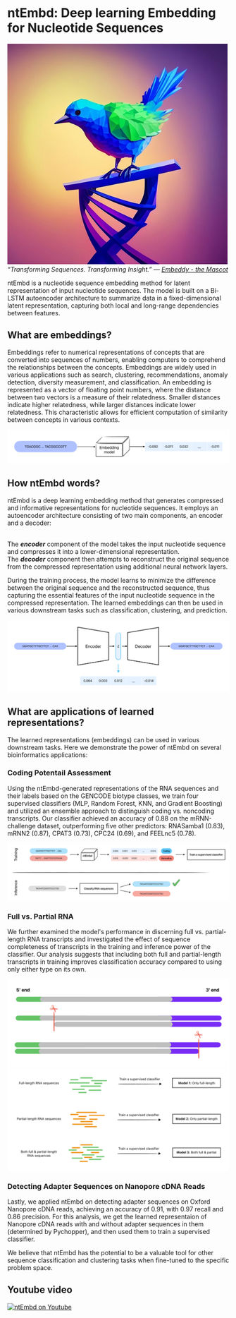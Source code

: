 # ntEmbd: Deep learning Embedding for Nucleotide Sequences

![Embeddy](assets/ntEmbd_logo_mascot.png)
<br/>*“Transforming Sequences. Transforming Insight.” — [Embeddy - the Mascot](https://www.saberhq.com/blog/ntembd)*

ntEmbd is a nucleotide sequence embedding method for latent representation of input nucleotide sequences. The model is built on a Bi-LSTM autoencoder architecture to summarize data in a fixed-dimensional latent representation, capturing both local and long-range dependencies between features.

## What are embeddings?
Embeddings refer to numerical representations of concepts that are converted into sequences of numbers, enabling computers to comprehend the relationships between the concepts. Embeddings are widely used in various applications such as search, clustering, recommendations, anomaly detection, diversity measurement, and classification. An embedding is represented as a vector of floating point numbers, where the distance between two vectors is a measure of their relatedness. Smaller distances indicate higher relatedness, while larger distances indicate lower relatedness. This characteristic allows for efficient computation of similarity between concepts in various contexts.

![embedding](assets/merged_gif_RNA.gif)

## How ntEmbd words?
ntEmbd is a deep learning embedding method that generates compressed and informative representations for nucleotide sequences. It employs an autoencoder architecture consisting of two main components, an encoder and a decoder:

<br/>The **_encoder_** component of the model takes the input nucleotide sequence and compresses it into a lower-dimensional representation.
<br/>The **_decoder_** component then attempts to reconstruct the original sequence from the compressed representation using additional neural network layers. 

During the training process, the model learns to minimize the difference between the original sequence and the reconstructed sequence, thus capturing the essential features of the input nucleotide sequence in the compressed representation. The learned embeddings can then be used in various downstream tasks such as classification, clustering, and prediction.

![embedding](assets/ntEmbd%20-%20with%20latent%20space.png)


## What are applications of learned representations?
The learned representations (embeddings) can be used in various downstream tasks. Here we demonstrate the power of ntEmbd on several bioinformatics applications:

### Coding Potentail Assessment
Using the ntEmbd-generated representations of the RNA sequences and their labels based on the GENCODE biotype classes, we train four supervised classifiers (MLP, Random Forest, KNN, and Gradient Boosting) and utilized an ensemble approach to distinguish coding vs. noncoding transcripts. Our classifier achieved an accuracy of 0.88 on the mRNN-challenge dataset, outperforming five other predictors: RNASamba1 (0.83), mRNN2 (0.87), CPAT3 (0.73), CPC24 (0.69), and FEELnc5 (0.78).

![embedding](assets/coding%20vs%20noncoding%20analysis.png)

### Full vs. Partial RNA
We further examined the model's performance in discerning full vs. partial-length RNA transcripts and investigated the effect of sequence completeness of transcripts in the training and inference power of the classifier. Our analysis suggests that including both full and partial-length transcripts in training improves classification accuracy compared to using only either type on its own.

![embedding](assets/full%20vs%20partial%20length.png)
![embedding](assets/full%20vs%20partial%20-%203%20models.png)

### Detecting Adapter Sequences on Nanopore cDNA Reads
Lastly, we applied ntEmbd on detecting adapter sequences on Oxford Nanopore cDNA reads, achieving an accuracy of 0.91, with 0.97 recall and 0.86 precision. For this analysis, we get the learned representaion of Nanopore cDNA reads with and without adapter sequences in them (determined by Pychopper), and then used them to train a supervised classifier. 

We believe that ntEmbd has the potential to be a valuable tool for other sequence classification and clustering tasks when fine-tuned to the specific problem space.

## Youtube video

[![ntEmbd on Youtube](https://img.youtube.com/vi/nToreGP8Jd8/0.jpg)](https://www.youtube.com/watch?v=nToreGP8Jd8)
